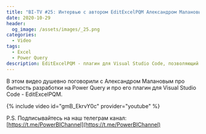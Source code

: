 ```yaml
---
title: "BI-TV #25: Интервью с автором EditExcelPQM Александром Малановым"
date: 2020-10-29
header:
  og_image: /assets/images/_25.png
categories:
  - Video
tags:
  - Excel
  - Power Query
description: EditExcelPQM - плагин для Visual Studio Code, позволяющий разом извлечь и запаковать обратно код M из XLSX файлов
---
```

<!-- markdownlint-disable MD040 MD013 -->
В этом видео душевно поговорили с Александром Малановым про бытность разработки на Power Query и про его плагин для Visual Studio Code - EditExcelPQM.

{% include video id="gmB_EkrvY0c" provider="youtube" %}

P.S. Подписывайтесь на наш телеграм канал: [https://t.me/PowerBIChannel](https://t.me/PowerBIChannel)

<!--  
<style>.embed-container { position: relative; padding-bottom: 56.25%; height: 0; overflow: hidden; max-width: 100%; } .embed-container iframe, .embed-container object, .embed-container embed { position: absolute; top: 0; left: 0; width: 100%; height: 100%; }</style><div class='embed-container'><iframe src='https://www.youtube.com/embed/XY7qf1wlgyU' frameborder='0' allowfullscreen></iframe></div>
-->  